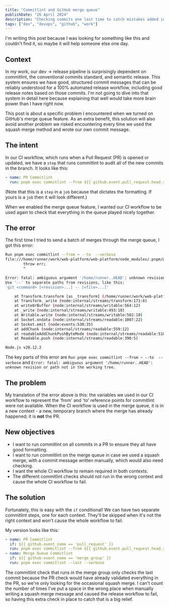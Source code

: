 ```yaml
---
title: "Commitlint and GitHub merge queue"
publishDate: "26 April 2024"
description: "Checking commits one last time to catch mistakes added in squash merges"
tags: ["dev", "devops", "github", "work"]
---
```


I'm writing this post because I was looking for something like this and couldn't find it, so maybe it will help someone else one day.

## Context

In my work, our dev -> release pipeline is surprisingly dependent on commitlint, the conventional commits standard, and semantic release. This system ensures we have good, structured commit messages that can be reliably understood for a 100% automated release workflow, including good release notes based on those commits. I'm not going to dive into that system in detail here because explaining that well would take more brain power than I have right now.

This post is about a specific problem I encountered when we turned on GitHub's merge queue feature. As an extra benefit, this solution will also avoid another problem we risked encountering every time we used the squash merge method and wrote our own commit message.

## The intent

In our CI workflow, which runs when a Pull Request (PR) is opened or updated, we have a `step` that runs commitlint to audit all of the new commits in the branch. It looks like this:

```yaml
- name: PR Commitlint
  run: pnpm exec commitlint --from ${{ github.event.pull_request.head.sha }}~${{ github.event.pull_request.commits }} --to ${{ github.event.pull_request.head.sha }} --verbose
```

(Note that this is a `step` in a `job` because that dictates the formatting. If yours is a `job` then it will look different.)

When we enabled the merge queue feature, I wanted our CI workflow to be used again to check that everything in the queue played nicely together.

## The error

The first time I tried to send a batch of merges through the merge queue, I got this error:

```bash
Run pnpm exec commitlint --from ~ --to  --verbose
file:///home/runner/work/web-platform/web-platform/node_modules/.pnpm/@commitlint+cli@19.2.2_@types+node@20.12.7_typescript@5.3.3/node_modules/@commitlint/cli/lib/cli.js:127
        throw err;
        ^

Error: fatal: ambiguous argument '/home/runner..HEAD': unknown revision or path not in the working tree.
Use '--' to separate paths from revisions, like this:
'git <command> [<revision>...] -- [<file>...]'

    at Transform.transform [as _transform] (/home/runner/work/web-platform/web-platform/node_modules/.pnpm/git-raw-commits@4.0.0/node_modules/git-raw-commits/index.js:100:36)
    at Transform._write (node:internal/streams/transform:171:8)
    at writeOrBuffer (node:internal/streams/writable:564:12)
    at _write (node:internal/streams/writable:493:10)
    at Writable.write (node:internal/streams/writable:502:10)
    at Socket.ondata (node:internal/streams/readable:1007:22)
    at Socket.emit (node:events:530:35)
    at addChunk (node:internal/streams/readable:559:12)
    at readableAddChunkPushByteMode (node:internal/streams/readable:510:3)
    at Readable.push (node:internal/streams/readable:390:5)

Node.js v20.12.2
```

The key parts of this error are `Run pnpm exec commitlint --from ~ --to  --verbose` and `Error: fatal: ambiguous argument '/home/runner..HEAD': unknown revision or path not in the working tree.`

## The problem

My translation of the error above is this: the variables we used in our CI workflow to represent the 'from' and 'to' reference points for commitlint were not available. When the CI workflow is used in the merge queue, it is in a new context - a new, temporary branch where the merge has already happened; it is **not** the PR.

## New objectives

- I want to run commitlint on all commits in a PR to ensure they all have good formatting.
- I want to run commitlint on the merge queue in case we used a squash merge, with a commit message written manually, which would also need checking.
- I want the whole CI workflow to remain required in both contexts.
- The different commitlint checks should not run in the wrong context and cause the whole CI workflow to fail.

## The solution

Fortunately, this is easy with the `if` conditional! We can have two separate commitlint steps, one for each context. They'll be skipped when it's not the right context and won't cause the whole workflow to fail.

My version looks like this:

```yaml
- name: PR Commitlint
  if: ${{ github.event_name == 'pull_request' }}
  run: pnpm exec commitlint --from ${{ github.event.pull_request.head.sha }}~${{ github.event.pull_request.commits }} --to ${{ github.event.pull_request.head.sha }} --verbose
- name: Merge Queue Commitlint
  if: ${{ github.event_name == 'merge_group' }}
  run: pnpm exec commitlint --last --verbose
```

The commitlint check that runs in the merge group only checks the last commit because the PR check would have already validated everything in the PR, so we're only looking for the occasional squash merge. I can't count the number of times I've put a space in the wrong place when manually writing a squash merge message and caused the release workflow to fail, so having this extra check in place to catch that is a big relief.

